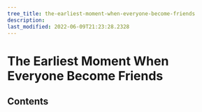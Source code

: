 ```yaml
---
tree_title: the-earliest-moment-when-everyone-become-friends
description: 
last_modified: 2022-06-09T21:23:28.2328
---
```


# The Earliest Moment When Everyone Become Friends

## Contents
